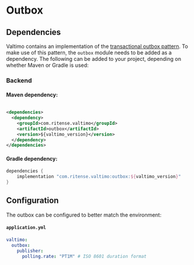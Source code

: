 # Outbox

## Dependencies

Valtimo contains an implementation of
the [transactional outbox pattern](https://microservices.io/patterns/data/transactional-outbox.html). To make use of
this pattern, the `outbox` module needs to be added as a dependency. The following can be added to your project,
depending on whether Maven or Gradle is used:

### Backend

#### Maven dependency:

```xml

<dependencies>
  <dependency>
    <groupId>com.ritense.valtimo</groupId>
    <artifactId>outbox</artifactId>
    <version>${valtimo_version}</version>
  </dependency>
</dependencies>
```

#### Gradle dependency:

```groovy
dependencies {
    implementation "com.ritense.valtimo:outbox:${valtimo_version}"
}
```

## Configuration

The outbox can be configured to better match the environment:

#### **`application.yml`**
```yaml
valtimo:
  outbox:
    publisher:
      polling.rate: "PT1M" # ISO 8601 duration format
```
